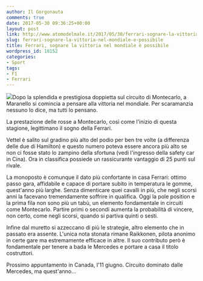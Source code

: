 ```yaml
---
author: Il Gorgonauta
comments: true
date: 2017-05-30 09:36:25+00:00
layout: post
link: http://www.atomodelmale.it/2017/05/30/ferrari-sognare-la-vittoria-nel-mondiale-e-possibile/
slug: ferrari-sognare-la-vittoria-nel-mondiale-e-possibile
title: Ferrari, sognare la vittoria nel mondiale è possibile
wordpress_id: 18152
categories:
- Sport
tags:
- F1
- Ferrari
---
```


![](http://www.atomodelmale.it/wp-content/uploads/2017/05/Ferrari-montecarlo-300x186.jpg)Dopo la splendida e prestigiosa doppietta sul circuito di Montecarlo, a Maranello si comincia a pensare alla vittoria nel mondiale. Per scaramanzia nessuno lo dice, ma tutti lo pensano.

La prestazione delle rosse a Montecarlo, così come l'inizio di questa stagione, legittimano il sogno della Ferrari.<!-- more -->


Vettel è salito sul gradino più alto del podio per ben tre volte (a differenza delle due di Hamilton) e questo numero poteva essere ancora più alto se non ci fosse stato lo zampino della sfortuna (vedi l'ingresso della safety car in Cina). Ora in classifica possiede un rassicurante vantaggio di 25 punti sul rivale.

La monoposto è comunque il dato più confortante in casa Ferrari: ottimo passo gara, affidabile e capace di portare subito in temperatura le gomme, quest'anno più larghe. Senza dimenticare quei cavalli in più, che negli scorsi anni la facevano tremendamente soffrire in qualifica. Oggi la pole position e la prima fila non sono più un tabù, un elemento fondamentale in circuiti come Montecarlo. Partire primi o secondi aumenta la probabilità di vincere, non certo, come negli scorsi, quando si partiva quinti o sesti.

Infine dal muretto si azzeccano di più le strategie, altro elemento che in passato era assente. L'unica nota stonata rimane Raikkonen, pilota anonimo in certe gare ma estremamente efficace in altre. Il suo contributo però è fondamentale per tenere a bada le Mercedes e portare a casa il titolo costruttori.

Prossimo appuntamento in Canada, l'11 giugno. Circuito dominato dalle Mercedes, ma quest'anno...
